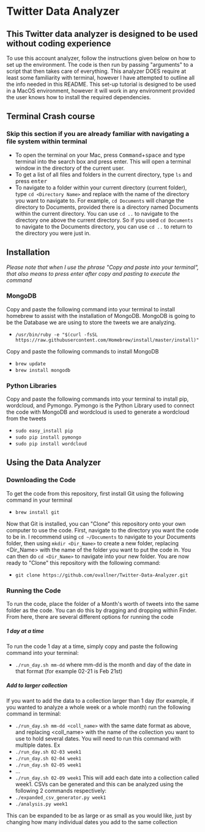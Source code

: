 # Twitter Data Analyzer

## This Twitter data analyzer is designed to be used without coding experience

To use this account analyzer, follow the instructions given below on how to set up the environment. The code is then run by passing "arguments" to a script that then takes care of everything. This analyzer DOES require at least some familiarity with terminal, however I have attempted to outline all the info needed in this README. This set-up tutorial is designed to be used in a MacOS environment, however it will work in any environment provided the user knows how to install the
required dependencies.

## Terminal Crash course

### Skip this section if you are already familiar with navigating a file system within terminal

- To open the terminal on your Mac, press <kbd>Command</kbd>+<kbd>space</kbd> and type terminal into the search box and press enter. This will open a terminal window in the directory of the current user. 
- To get a list of all files and folders in the current directory, type `ls` and press <kbd>enter</kbd>
- To navigate to a folder within your current directory (current folder), type `cd <Directory Name>` and replace <Directory Name> with the name of the directory you want to navigate to. For example, `cd Documents` will change the directory to Documents, provided there is a directory named Documents within the current directory. You can use `cd ..` to navigate to the directory one above the current directory. So if you used `cd Documents` to navigate to the Documents directory, you can use `cd ..` to return to the directory you were just in.

## Installation
*Please note that when I use the phrase "Copy and paste into your terminal", that also means to press enter after copy and pasting to execute the command*
### MongoDB

Copy and paste the following command into your terminal to install homebrew to assist with the installation of MongoDB. MongoDB is going to be the Database we are using to store the tweets we are analyzing.

- `/usr/bin/ruby -e "$(curl -fsSL https://raw.githubusercontent.com/Homebrew/install/master/install)"`

Copy and paste the following commands to install MongoDB
- `brew update`
- `brew install mongodb`

### Python Libraries

Copy and paste the following commands into your terminal to install pip, wordcloud, and Pymongo. Pymongo is the Python Library used to connect the code with MongoDB and wordcloud is used to generate a wordcloud from the tweets
- `sudo easy_install pip`
- `sudo pip install pymongo`
- `sudo pip install wordcloud`

## Using the Data Analyzer
### Downloading the Code
To get the code from this repository, first install Git using the following command in your terminal
- `brew install git`

Now that Git is installed, you can "Clone" this repository onto your own computer to use the code. First, navigate to the directory you want the code to be in. I recommend using `cd ~/Documents` to navigate to your Documents folder, then using `mkdir <Dir_Name>` to create a new folder, replacing <Dir_Name> with the name of the folder you want to put the code in. You can then do `cd <Dir_Name>` to navigate into your new folder. You are now ready to "Clone" this repository with the
following command:
- `git clone https://github.com/ovallner/Twitter-Data-Analyzer.git`

### Running the Code
To run the code, place the folder of a Month's worth of tweets into the same folder as the code. You can do this by dragging and dropping within Finder. From here, there are several different options for running the code
##### 1 day at a time
To run the code 1 day at a time, simply copy and paste the following command into your terminal:
- `./run_day.sh mm-dd` 
where mm-dd is the month and day of the date in that format (for example 02-21 is Feb 21st)

##### Add to larger collection
If you want to add the data to a collection larger than 1 day (for example, if you wanted to analyze a whole week or a whole month) run the following command in terminal:
- `./run_day.sh mm-dd <coll_name>`
with the same date format as above, and replacing <coll_name> with the name of the collection you want to use to hold several dates. You will need to run this command with multiple dates.
Ex
- `./run_day.sh 02-03 week1`
- `./run_day.sh 02-04 week1`
- `./run_day.sh 02-05 week1`
- ...
- `./run_day.sh 02-09 week1`
This will add each date into a collection called week1. CSVs can be generated and this can be analyzed using the following 2 commands respectively:
- `./expanded_csv_generator.py week1`
- `./analysis.py week1`

This can be expanded to be as large or as small as you would like, just by changing how many individual dates you add to the same collection
